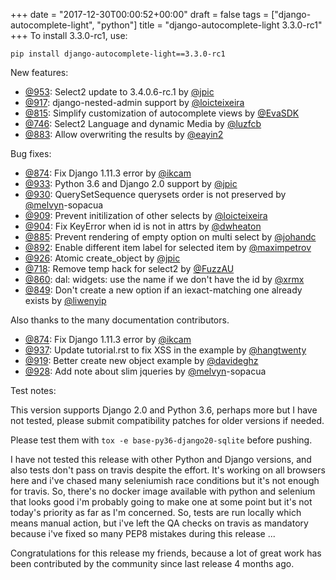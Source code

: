 +++
date = "2017-12-30T00:00:52+00:00"
draft = false
tags = ["django-autocomplete-light", "python"]
title = "django-autocomplete-light 3.3.0-rc1"
+++
To install 3.3.0-rc1, use:

    pip install django-autocomplete-light==3.3.0-rc1

New features:

- [@953](https://github.com/yourlabs/django-autocomplete-light/issues/953): Select2 update to 3.4.0.6-rc.1 by [@jpic](https://github.com/jpic)
- [@917](https://github.com/yourlabs/django-autocomplete-light/issues/917): django-nested-admin support by [@loicteixeira](https://github.com/loicteixeira)
- [@815](https://github.com/yourlabs/django-autocomplete-light/issues/815): Simplify customization of autocomplete views by [@EvaSDK](https://github.com/EvaSDK)
- [@746](https://github.com/yourlabs/django-autocomplete-light/issues/746): Select2 Language and dynamic Media by [@luzfcb](https://github.com/luzfcb)
- [@883](https://github.com/yourlabs/django-autocomplete-light/issues/883): Allow overwriting the results by [@eayin2](https://github.com/eayin2)

Bug fixes:

- [@874](https://github.com/yourlabs/django-autocomplete-light/issues/874): Fix Django 1.11.3 error by [@ikcam](https://github.com/ikcam)
- [@933](https://github.com/yourlabs/django-autocomplete-light/issues/933): Python 3.6 and Django 2.0 support by [@jpic](https://github.com/jpic)
- [@930](https://github.com/yourlabs/django-autocomplete-light/issues/930): QuerySetSequence querysets order is not preserved by [@melvyn](https://github.com/melvyn)-sopacua
- [@909](https://github.com/yourlabs/django-autocomplete-light/issues/909): Prevent initilization of other selects by [@loicteixeira](https://github.com/loicteixeira)
- [@904](https://github.com/yourlabs/django-autocomplete-light/issues/904): Fix KeyError when id is not in attrs by [@dwheaton](https://github.com/dwheaton)
- [@885](https://github.com/yourlabs/django-autocomplete-light/issues/885): Prevent rendering of empty option on multi select by [@johandc](https://github.com/johandc)
- [@892](https://github.com/yourlabs/django-autocomplete-light/issues/892): Enable different item label for selected item by [@maximpetrov](https://github.com/maximpetrov)
- [@926](https://github.com/yourlabs/django-autocomplete-light/issues/926): Atomic create_object by [@jpic](https://github.com/jpic)
- [@718](https://github.com/yourlabs/django-autocomplete-light/issues/718): Remove temp hack for select2 by [@FuzzAU](https://github.com/FuzzAU)
- [@860](https://github.com/yourlabs/django-autocomplete-light/issues/860): dal: widgets: use the name if we don't have the id by [@xrmx](https://github.com/xrmx)
- [@849](https://github.com/yourlabs/django-autocomplete-light/issues/849): Don't create a new option if an iexact-matching one already exists by [@liwenyip](https://github.com/liwenyip)

Also thanks to the many documentation contributors.

- [@874](https://github.com/yourlabs/django-autocomplete-light/issues/874): Fix Django 1.11.3 error by [@ikcam](https://github.com/ikcam)
- [@937](https://github.com/yourlabs/django-autocomplete-light/issues/937): Update tutorial.rst to fix XSS in the example by [@hangtwenty](https://github.com/hangtwenty)
- [@919](https://github.com/yourlabs/django-autocomplete-light/issues/919): Better create new object example by [@davideghz](https://github.com/davideghz)
- [@928](https://github.com/yourlabs/django-autocomplete-light/issues/928): Add note about slim jqueries by [@melvyn](https://github.com/melvyn)-sopacua

Test notes:

This version supports Django 2.0 and Python 3.6, perhaps more but I have not tested, please submit compatibility patches for older versions if needed.

Please test them with `tox -e base-py36-django20-sqlite` before pushing.

I have not tested this release with other Python and Django versions,
and also tests don't pass on travis despite the effort. It's working
on all browsers here and i've chased many seleniumish race conditions
but it's not enough for travis.
So, there's no docker image available with python and selenium that 
looks good i'm probably going to make one at some point but it's not
today's priority as far as I'm concerned.
So, tests are run locally which means manual action, but i've left the QA
checks on travis as mandatory because i've fixed so many PEP8 mistakes
during this release ...

Congratulations for this release my friends, because a lot of great work has
been contributed by the community since last release 4 months ago.

